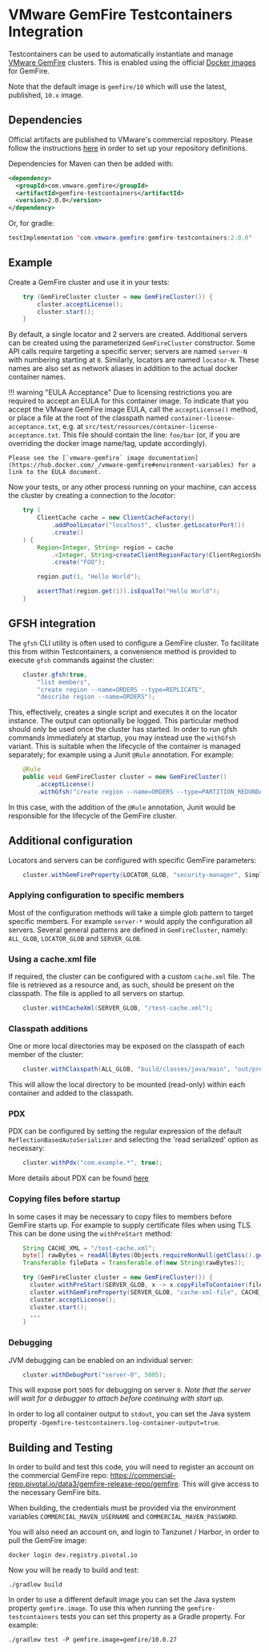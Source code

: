 # VMware GemFire Testcontainers Integration

Testcontainers can be used to automatically instantiate and manage [VMware GemFire](https://docs.vmware.com/en/VMware-GemFire/index.html)
clusters. This is enabled using the official [Docker images](https://hub.docker.com/r/gemfire/gemfire) for GemFire.

Note that the default image is `gemfire/10` which will use the latest, published, `10.x` image.

## Dependencies

Official artifacts are published to VMware's commercial repository. Please follow the instructions
[here](https://gemfire.dev/quickstart/java/) in order to set up your repository definitions.

Dependencies for Maven can then be added with:
```xml
<dependency>
  <groupId>com.vmware.gemfire</groupId>
  <artifactId>gemfire-testcontainers</artifactId>
  <version>2.0.0</version>
</dependency>
```

Or, for gradle:
```java
testImplementation 'com.vmware.gemfire:gemfire-testcontainers:2.0.0'
```

## Example

Create a GemFire cluster and use it in your tests:

```java
    try (GemFireCluster cluster = new GemFireCluster()) {
        cluster.acceptLicense();
        cluster.start();
    }
```

By default, a single locator and 2 servers are created. Additional servers can be created using the
parameterized `GemFireCluster` constructor. Some API calls require targeting a specific
server; servers are named `server-N` with numbering starting at `0`. Similarly, locators are named
`locator-N`. These names are also set as network aliases in addition to the actual docker container
names.

!!! warning "EULA Acceptance"
Due to licensing restrictions you are required to accept an EULA for this container image.
To indicate that you accept the VMware GemFire image EULA, call the `acceptLicense()` method,
or place a file at the root of the classpath named `container-license-acceptance.txt`,
e.g. at `src/test/resources/container-license-acceptance.txt`. This file should contain the
line: `foo/bar` (or, if you are overriding the docker image name/tag, update accordingly).

    Please see the [`vmware-gemfire` image documentation](https://hub.docker.com/_/vmware-gemfire#environment-variables) for a link to the EULA document.

Now your tests, or any other process running on your machine, can access the cluster by creating
a connection to the _locator_:

```java
    try (
        ClientCache cache = new ClientCacheFactory()
            .addPoolLocator("localhost", cluster.getLocatorPort())
            .create()
    ) {
        Region<Integer, String> region = cache
            .<Integer, String>createClientRegionFactory(ClientRegionShortcut.PROXY)
            .create("FOO");

        region.put(1, "Hello World");

        assertThat(region.get(1)).isEqualTo("Hello World");
    }
```

## GFSH integration

The `gfsh` CLI utility is often used to configure a GemFire cluster. To facilitate this from within 
Testcontainers, a convenience method is provided to execute `gfsh` commands against the
cluster:

```java
    cluster.gfsh(true,
        "list members",
        "create region --name=ORDERS --type=REPLICATE",
        "describe region --name=ORDERS");
```

This, effectively, creates a single script and executes it on the locator instance. The output can
optionally be logged. This particular method should only be used once the cluster has started.
In order to run gfsh commands immediately at startup, you may instead use the `withGfsh` variant.
This is suitable when the lifecycle of the container is managed separately; for example using a
Junit `@Rule` annotation. For example:

```java
    @Rule
    public void GemFireCluster cluster = new GemFireCluster()
        .acceptLicense()
        .withGfsh("create region --name=ORDERS --type=PARTITION_REDUNDANT");
```
In this case, with the addition of the `@Rule` annotation, Junit would be responsible for the
lifecycle of the GemFire cluster.

## Additional configuration

Locators and servers can be configured with specific GemFire parameters:

```java
    cluster.withGemFireProperty(LOCATOR_GLOB, "security-manager", SimpleSecurityManager.class.getName());
```

### Applying configuration to specific members

Most of the configuration methods will take a simple glob pattern to target specific members. For
example `server-*` would apply the configuration all servers. Several general patterns are defined
in `GemFireCluster`, namely: `ALL_GLOB`, `LOCATOR_GLOB` and `SERVER_GLOB`.

### Using a cache.xml file

If required, the cluster can be configured with a custom `cache.xml` file. The file is retrieved
as a resource and, as such, should be present on the classpath. The file is applied to
all servers on startup.

```java
    cluster.withCacheXml(SERVER_GLOB, "/test-cache.xml");
```

### Classpath additions

One or more local directories may be exposed on the classpath of each member of the cluster:

```java
    cluster.withClasspath(ALL_GLOB, "build/classes/java/main", "out/production/classes");
```

This will allow the local directory to be mounted (read-only) within each container and added to
the classpath.

### PDX

PDX can be configured by setting the regular expression of the default `ReflectionBasedAutoSerializer`
and selecting the 'read serialized' option as necessary:

```java
    cluster.withPdx("com.example.*", true);
```

More details about PDX can be found [here](https://docs.vmware.com/en/VMware-GemFire/10.0/gf/developing-data_serialization-gemfire_pdx_serialization.html)

### Copying files before startup

In some cases it may be necessary to copy files to members before GemFire starts up. For example
to supply certificate files when using TLS. This can be done using the `withPreStart` method:

```java
    String CACHE_XML = "/test-cache.xml";
    byte[] rawBytes = readAllBytes(Objects.requireNonNull(getClass().getResourceAsStream(CACHE_XML)));
    Transferable fileData = Transferable.of(new String(rawBytes));

    try (GemFireCluster cluster = new GemFireCluster()) {
      cluster.withPreStart(SERVER_GLOB, x -> x.copyFileToContainer(fileData, CACHE_XML));
      cluster.withGemFireProperty(SERVER_GLOB, "cache-xml-file", CACHE_XML);
      cluster.acceptLicense();
      cluster.start();
      ...
    }
```

### Debugging

JVM debugging can be enabled on an individual server:

```java
    cluster.withDebugPort("server-0", 5005);
```

This will expose port `5005` for debugging on server `0`. *Note that the server will wait for a
debugger to attach before continuing with start up.*

In order to log all container output to `stdout`, you can set the Java system property `-Dgemfire-testcontainers.log-container-output=true`.


## Building and Testing

In order to build and test this code, you will need to register an account on the commercial
GemFire repo: https://commercial-repo.pivotal.io/data3/gemfire-release-repo/gemfire. This will give
access to the necessary GemFire bits.

When building, the credentials must be provided via the environment variables
`COMMERCIAL_MAVEN_USERNAME` and `COMMERCIAL_MAVEN_PASSWORD`.

You will also need an account on, and login to Tanzunet / Harbor, in order to pull the GemFire image:

```shell
docker login dev.registry.pivotal.io
```

Now you will be ready to build and test:

```shell
./gradlew build
```

In order to use a different default image you can set the Java system property `gemfire.image`.
To use this when running the `gemfire-testcontainers` tests you can set this property as a Gradle
property. For example:

```shell
./gradlew test -P gemfire.image=gemfire/10.0.27
```
